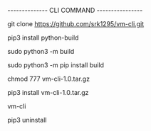 -------------- CLI COMMAND ----------------

git clone https://github.com/srk1295/vm-cli.git

pip3 install python-build

sudo python3 -m build

sudo python3 -m pip install build

chmod 777 vm-cli-1.0.tar.gz

pip3 install vm-cli-1.0.tar.gz

vm-cli

pip3 uninstall
